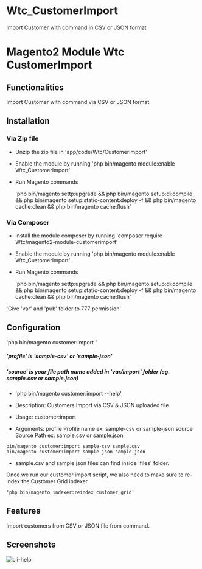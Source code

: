 # Wtc_CustomerImport
Import Customer with command in CSV or JSON format

# Magento2 Module Wtc CustomerImport

## Functionalities
Import Customer with command  via CSV or JSON format.

## Installation
### Via Zip file

 - Unzip the zip file in 'app/code/Wtc/CustomerImport'
 - Enable the module by running 'php bin/magento module:enable Wtc_CustomerImport'
 - Run Magento commands

   'php bin/magento settp:upgrade && php bin/magento setup:di:compile && php bin/magento setup:static-content:deploy -f && php bin/magento cache:clean && php bin/magento cache:flush'

### Via Composer

 - Install the module composer by running 'composer require Wtc/magento2-module-customerimport'
 - Enable the module by running 'php bin/magento module:enable Wtc_CustomerImport'
 - Run Magento commands

   'php bin/magento settp:upgrade && php bin/magento setup:di:compile && php bin/magento setup:static-content:deploy -f && php bin/magento cache:clean && php bin/magento cache:flush'

  'Give 'var' and 'pub' folder to 777 permission'


## Configuration

'php bin/magento customer:import <profile> <source>'

##### 'profile' is 'sample-csv' or 'sample-json'

##### 'source' is your file path name added in 'var/import' folder (eg. sample.csv or sample.json)

*    'php bin/magento customer:import --help'
    
*    Description:
      Customers Import via CSV & JSON uploaded file

*    Usage:
      customer:import <profile> <source>

*    Arguments:
      profile               Profile name ex: sample-csv or sample-json
      source                Source Path ex: sample.csv or sample.json
  
    
    bin/magento customer:import sample-csv sample.csv
    bin/magento customer:import sample-json sample.json
    
*   sample.csv and sample.json files can find inside 'files' folder.

Once we run our customer import script, we also need to make sure to re-index the Customer Grid indexer

    'php bin/magento indexer:reindex customer_grid'

## Features

Import customers from CSV or JSON file from command.

## Screenshots

![cli-help](/files/image.png)
